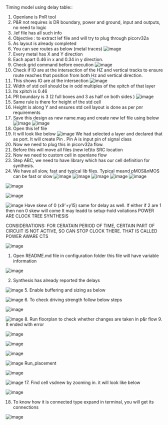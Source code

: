 Timing model using delay table::
1.	Openlane is PnR tool
2.	P&R not requires is DR boundary, power and ground, input and outputs, no need to logic
3.	.lef file has all such info
4.	Objective : to extract lef file and will try to plug through picorv32a
5.	As layout is already completed
6.	You can see routes as below (metal traces)
![image](https://github.com/ashishprashar11/VSD_NASSCOM_LAB/assets/169080904/3b240b91-13da-4b56-89a9-e492d4645c3f)
7.	Every metal has X and Y direction
8.	Each apart 0.46 in x and 0.34 in y direction.
9.	Check grid command before execution
![image](https://github.com/ashishprashar11/VSD_NASSCOM_LAB/assets/169080904/6cc20ab3-034b-4b95-9c58-240e2b1a4eb6)
11.	Check if IO are at the intersection of the HZ and vertical tracks to ensure route reaches that position from both Hz and vertical direction.
12.	This shows IO are at the intersection
![image](https://github.com/ashishprashar11/VSD_NASSCOM_LAB/assets/169080904/cd69e92d-d3dd-4a23-853e-9d41b8d0c699)
13.	Width of std cell should be in odd multiples of the xpitch of that layer
14.	Its xpitch is 0.46
15.	PR boundary is 3 (2 full boxes and 3 as half on both sides )
![image](https://github.com/ashishprashar11/VSD_NASSCOM_LAB/assets/169080904/4e9bda9d-4f5a-4ccf-89ff-8e4ca4f6b938)
16.	Same rule is there for height of the std cell
17.	Height is along  Y and ensures std cell layout is done as per pnr requirements
18.	Save this design as new name.mag and create new lef file using below
![image](https://github.com/ashishprashar11/VSD_NASSCOM_LAB/assets/169080904/31eee77c-cf3d-407e-8aff-cfc4b74d07c8)
![image](https://github.com/ashishprashar11/VSD_NASSCOM_LAB/assets/169080904/12e94271-ab41-49a5-b45a-123516bb083b)
19.	Open this lef file
20.	It will look like below
![image](https://github.com/ashishprashar11/VSD_NASSCOM_LAB/assets/169080904/50851230-506c-4cfe-8e50-ba76581d3e5a)
We had selected a layer and declared that as port. It will create Pin . Pin A is input pin of signal class
21.	Now we need to plug this in picorv32a flow.
22.	Before this will move all files (new lef)to SRC location
23.	Now we need to custom cell in openlane flow
24.	Step ABC, we need to have library which has our cell definition for synthesis.
25.	We have all slow, fast and typical lib files. Typical meand pMOS&nMOS can be fast or slow
![image](https://github.com/ashishprashar11/VSD_NASSCOM_LAB/assets/169080904/89fa4923-d76b-4f73-9010-9abf2ef97890)
![image](https://github.com/ashishprashar11/VSD_NASSCOM_LAB/assets/169080904/df6a0884-edf8-4c24-8ee8-9161c6ed51a6)
![image](https://github.com/ashishprashar11/VSD_NASSCOM_LAB/assets/169080904/022bfc36-2305-4e36-9ed4-e52642eda7ec)
![image](https://github.com/ashishprashar11/VSD_NASSCOM_LAB/assets/169080904/c93710f7-33db-44b6-a460-3028b6775fd1)
![image](https://github.com/ashishprashar11/VSD_NASSCOM_LAB/assets/169080904/d85a0ff1-f893-4980-9492-d5439e03f0f1)

![image](https://github.com/ashishprashar11/VSD_NASSCOM_LAB/assets/169080904/db010e50-b20e-4b6b-8422-5c813677bdd1)

![image](https://github.com/ashishprashar11/VSD_NASSCOM_LAB/assets/169080904/7d7debcc-12a1-42ff-ae1c-a5f66a626ea7)

![image](https://github.com/ashishprashar11/VSD_NASSCOM_LAB/assets/169080904/314026f2-2592-4566-8d0c-3dddc62f6f7b)
Have skew of 0 (x9'+y15) same for delay as well.
If either if 2 are 1 then non 0 skew will come
It may leadd to setup-hold voilations
POWER ARE CLOCK TREE SYNTHESIS

CONSIDERATIONS:
FOR CERATAIN PERIOD OF TIME, CERTAIN PART OF CIRCUIT IS NOT ACTIVE, SO CAN STOP CLOCK THERE. THAT IS CALLED POWER AWARE CTS

![image](https://github.com/ashishprashar11/VSD_NASSCOM_LAB/assets/169080904/6a394b02-b700-47a3-aeca-927acf30bc09)
1.	Open README.md file in configuration folder this file will have variable information

 ![image](https://github.com/ashishprashar11/VSD_NASSCOM_LAB/assets/169080904/c9616699-7556-45d3-86f7-57fe8d91eb7a)

2.	Synthesis has already reported the delays


![image](https://github.com/ashishprashar11/VSD_NASSCOM_LAB/assets/169080904/d531e603-8335-4dba-8d1c-7e091d7e94f6)
5.	Enable buffering and sizing as below


![image](https://github.com/ashishprashar11/VSD_NASSCOM_LAB/assets/169080904/9949bcfd-79cd-45a7-afad-82168e21d537)
6.	To check driving strength follow below steps


![image](https://github.com/ashishprashar11/VSD_NASSCOM_LAB/assets/169080904/62ebfb90-744a-41fa-b384-668f5d8c85d9)

![image](https://github.com/ashishprashar11/VSD_NASSCOM_LAB/assets/169080904/d44f4b7e-a34f-413d-937e-8f68a4afbbc5)
8.	Run floorplan to check whether changes are taken in p&r flow
9.	It ended with error

![image](https://github.com/ashishprashar11/VSD_NASSCOM_LAB/assets/169080904/4be04ec5-0a46-4f30-90a8-703e72b8e016)

![image](https://github.com/ashishprashar11/VSD_NASSCOM_LAB/assets/169080904/0d154a66-020d-49b9-8563-2b4b8a043ad1)

![image](https://github.com/ashishprashar11/VSD_NASSCOM_LAB/assets/169080904/7068af06-c348-4c79-84a7-cc9d3bd703a0)

![image](https://github.com/ashishprashar11/VSD_NASSCOM_LAB/assets/169080904/61984298-6c2c-42d2-9284-a28a467e4b64)
Run_placement

![image](https://github.com/ashishprashar11/VSD_NASSCOM_LAB/assets/169080904/1980dae5-43c9-4fd0-815f-b2cab6c56e10)

![image](https://github.com/ashishprashar11/VSD_NASSCOM_LAB/assets/169080904/49981afd-21f7-40f0-bada-0f47089f84de)
17.	Find cell vsdnew by zooming in. it will look like below

![image](https://github.com/ashishprashar11/VSD_NASSCOM_LAB/assets/169080904/1a204ce3-7333-4fe9-b07b-59c062774d41)

18.	To know how it is connected type expand in terminal, you will get its connections

![image](https://github.com/ashishprashar11/VSD_NASSCOM_LAB/assets/169080904/b278c00b-d64c-4423-9640-5d01137d2703)
	
